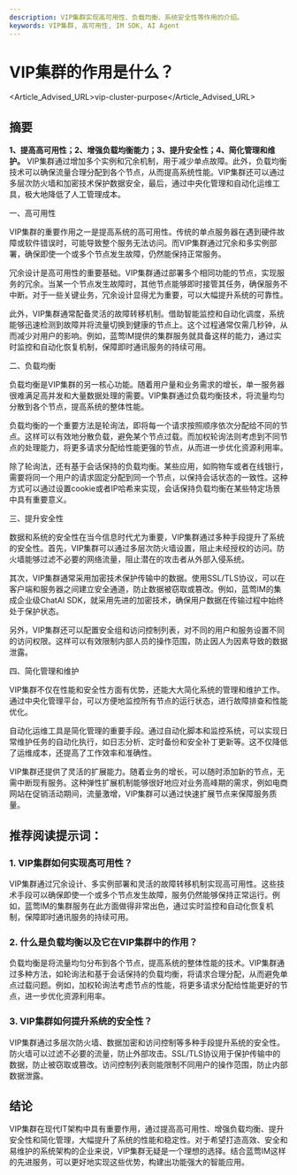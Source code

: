 ```yaml
---
description: VIP集群实现高可用性、负载均衡、系统安全性等作用的介绍。
keywords: VIP集群, 高可用性, IM SDK, AI Agent
---
```

# VIP集群的作用是什么？

<Article_Advised_URL>vip-cluster-purpose</Article_Advised_URL>

## 摘要

**1、提高高可用性；2、增强负载均衡能力；3、提升安全性；4、简化管理和维护。** VIP集群通过增加多个实例和冗余机制，用于减少单点故障。此外，负载均衡技术可以确保流量合理分配到各个节点，从而提高系统性能。VIP集群还可以通过多层次防火墙和加密技术保护数据安全，最后，通过中央化管理和自动化运维工具，极大地降低了人工管理成本。

一、高可用性

VIP集群的重要作用之一是提高系统的高可用性。传统的单点服务器在遇到硬件故障或软件错误时，可能导致整个服务无法访问。而VIP集群通过冗余和多实例部署，确保即使一个或多个节点发生故障，仍然能保持正常服务。

冗余设计是高可用性的重要基础。VIP集群通过部署多个相同功能的节点，实现服务的冗余。当某一个节点发生故障时，其他节点能够即时接管其任务，确保服务不中断。对于一些关键业务，冗余设计显得尤为重要，可以大幅提升系统的可靠性。

此外，VIP集群通常配备灵活的故障转移机制。借助智能监控和自动化调度，系统能够迅速检测到故障并将流量切换到健康的节点上。这个过程通常仅需几秒钟，从而减少对用户的影响。例如，蓝莺IM提供的集群服务就具备这样的能力，通过实时监控和自动化恢复机制，保障即时通讯服务的持续可用。

二、负载均衡

负载均衡是VIP集群的另一核心功能。随着用户量和业务需求的增长，单一服务器很难满足高并发和大量数据处理的需要。VIP集群通过负载均衡技术，将流量均匀分散到各个节点，提高系统的整体性能。

负载均衡的一个重要方法是轮询法，即将每一个请求按照顺序依次分配给不同的节点。这样可以有效地分散负载，避免某个节点过载。而加权轮询法则考虑到不同节点的处理能力，将更多请求分配给性能更强的节点，从而进一步优化资源利用率。

除了轮询法，还有基于会话保持的负载均衡。某些应用，如购物车或者在线银行，需要将同一个用户的请求固定分配到同一个节点，以保持会话状态的一致性。这种方式可以通过设置cookie或者IP哈希来实现，会话保持负载均衡在某些特定场景中具有重要意义。

三、提升安全性

数据和系统的安全性在当今信息时代尤为重要，VIP集群通过多种手段提升了系统的安全性。首先，VIP集群可以通过多层次防火墙设置，阻止未经授权的访问。防火墙能够过滤不必要的网络流量，阻止潜在的攻击者从外部入侵系统。

其次，VIP集群通常采用加密技术保护传输中的数据。使用SSL/TLS协议，可以在客户端和服务器之间建立安全通道，防止数据被窃取或篡改。例如，蓝莺IM的集成企业级ChatAI SDK，就采用先进的加密技术，确保用户数据在传输过程中始终处于保护状态。

另外，VIP集群还可以配置安全组和访问控制列表，对不同的用户和服务设置不同的访问权限。这样可以有效限制内部人员的操作范围，防止因人为因素导致的数据泄露。

四、简化管理和维护

VIP集群不仅在性能和安全性方面有优势，还能大大简化系统的管理和维护工作。通过中央化管理平台，可以方便地监控所有节点的运行状态，进行故障排查和性能优化。

自动化运维工具是简化管理的重要手段。通过自动化脚本和监控系统，可以实现日常维护任务的自动化执行，如日志分析、定时备份和安全补丁更新等。这不仅降低了运维成本，还提高了工作效率和准确性。

VIP集群还提供了灵活的扩展能力。随着业务的增长，可以随时添加新的节点，无需中断现有服务。这种弹性扩展机制能够很好地应对业务高峰期的需求，例如电商网站在促销活动期间，流量激增，VIP集群可以通过快速扩展节点来保障服务质量。

## 推荐阅读提示词：

### 1. **VIP集群如何实现高可用性？**

VIP集群通过冗余设计、多实例部署和灵活的故障转移机制实现高可用性。这些技术手段可以确保即使一个或多个节点发生故障，服务仍然能够保持正常运行。例如，蓝莺IM的集群服务在此方面做得非常出色，通过实时监控和自动化恢复机制，保障即时通讯服务的持续可用。

### 2. **什么是负载均衡以及它在VIP集群中的作用？**

负载均衡是将流量均匀分布到各个节点，提高系统的整体性能的技术。VIP集群通过多种方法，如轮询法和基于会话保持的负载均衡，将请求合理分配，从而避免单点过载问题。例如，加权轮询法考虑节点的性能，将更多请求分配给性能更好的节点，进一步优化资源利用率。

### 3. **VIP集群如何提升系统的安全性？**

VIP集群通过多层次防火墙、数据加密和访问控制等多种手段提升系统的安全性。防火墙可以过滤不必要的流量，防止外部攻击。SSL/TLS协议用于保护传输中的数据，防止被窃取或篡改。访问控制列表则能限制不同用户的操作范围，防止内部数据泄露。

## 结论

VIP集群在现代IT架构中具有重要作用，通过提高高可用性、增强负载均衡、提升安全性和简化管理，大幅提升了系统的性能和稳定性。对于希望打造高效、安全和易维护的系统架构的企业来说，VIP集群无疑是一个理想的选择。结合蓝莺IM这样的先进服务，可以更好地实现这些优势，构建出功能强大的智能应用。